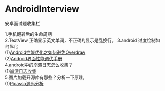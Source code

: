 # AndroidInterview
安卓面试题收集栏

1.手机翻转后的生命周期  
2.TextView 正确显示英文单词，不正确的显示是乱换行。 
3.android 过度绘制如何优化  
 (1)[Android性能优化之如何避免Overdraw](http://www.jianshu.com/p/145fc61011cd)  
 (2)[Android界面性能调优手册](https://androidtest.org/android-graphics-performance-pattens/)  
4.android中的崩溃日志怎么收集？  
 (1)[崩溃日志收集](http://blog.csdn.net/chdjj/article/details/45914251)  
5.图片加载开源库有那些？分析一下原理。  
 (1)[Picasso源码分析](http://blog.csdn.net/chdjj/article/details/49964901)

